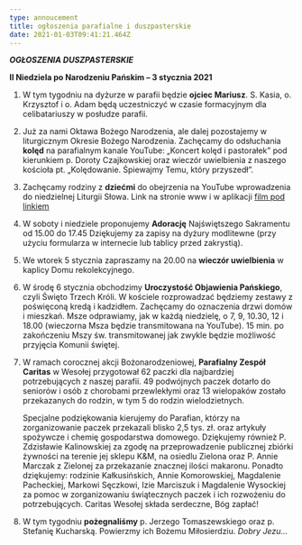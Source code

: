 ```yaml
---
type: annoucement
title: ogłoszenia parafialne i duszpasterskie
date: 2021-01-03T09:41:21.464Z
---
```

<!--StartFragment-->

***OGŁOSZENIA DUSZPASTERSKIE***

**II Niedziela po Narodzeniu Pańskim – 3 stycznia 2021** 

1. W tym tygodniu na dyżurze w parafii będzie **ojciec Mariusz**. S. Kasia, o. Krzysztof i o. Adam będą uczestniczyć w czasie formacyjnym dla celibatariuszy w posłudze parafii.
2. Już za nami Oktawa Bożego Narodzenia, ale dalej pozostajemy w liturgicznym Okresie Bożego Narodzenia. Zachęcamy do odsłuchania **kolęd** na parafialnym kanale YouTube: „Koncert kolęd i pastorałek” pod kierunkiem p. Doroty Czajkowskiej oraz wieczór uwielbienia z naszego kościoła pt. „Kolędowanie. Śpiewajmy Temu, który przyszedł”.
3. Zachęcamy rodziny z **dziećmi** do obejrzenia na YouTube wprowadzenia do niedzielnej Liturgii Słowa. Link na stronie www i w aplikacji [film pod linkiem](https://youtu.be/GEw3reWRPWw)
4. W soboty i niedziele proponujemy **Adorację** Najświętszego Sakramentu od 15.00 do 17.45 Dziękujemy za zapisy na dyżury modlitewne (przy użyciu formularza w internecie lub tablicy przed zakrystią).
5. We wtorek 5 stycznia zapraszamy na 20.00 na **wieczór uwielbienia** w kaplicy Domu rekolekcyjnego.
6. W środę 6 stycznia obchodzimy **Uroczystość Objawienia Pańskiego**, czyli Święto Trzech Króli. W kościele rozprowadzać będziemy zestawy z poświęconą kredą i kadzidłem. Zachęcamy do oznaczenia drzwi domów i mieszkań. Msze odprawiamy, jak w każdą niedzielę, o 7, 9, 10.30, 12 i 18.00 (wieczorna Msza będzie transmitowana na YouTube). 15 min. po zakończeniu Mszy św. transmitowanej jak zwykle będzie możliwość przyjęcia Komunii świętej.
7. W ramach corocznej akcji Bożonarodzeniowej, **Parafialny Zespół Caritas** w Wesołej przygotował 62 paczki dla najbardziej potrzebujących z naszej parafii. 49 podwójnych paczek dotarło do seniorów i osób z chorobami przewlekłymi oraz 13 wielopaków zostało przekazanych do rodzin, w tym 5 do rodzin wielodzietnych.

   Specjalne podziękowania kierujemy do Parafian, którzy na zorganizowanie paczek przekazali blisko 2,5 tys. zł. oraz artykuły spożywcze i chemię gospodarstwa domowego. Dziękujemy również P. Zdzisławie Kalinowskiej za zgodę na przeprowadzenie publicznej zbiórki żywności na terenie jej sklepu K&M, na osiedlu Zielona oraz P. Annie Marczak z Zielonej za przekazanie znacznej ilości makaronu. Ponadto dziękujemy: rodzinie Kałkusińskich, Annie Komorowskiej, Magdalenie Pacheckiej, Markowi Sęczkowi, Izie Marciszuk i Magdalenie Wysockiej za pomoc w zorganizowaniu świątecznych paczek i ich rozwożeniu do potrzebujących. Caritas Wesołej składa serdeczne, Bóg zapłać!
8. W tym tygodniu **pożegnaliśmy** p. Jerzego Tomaszewskiego oraz p. Stefanię Kucharską. Powierzmy ich Bożemu Miłosierdziu. *Dobry Jezu…*

<!--EndFragment-->